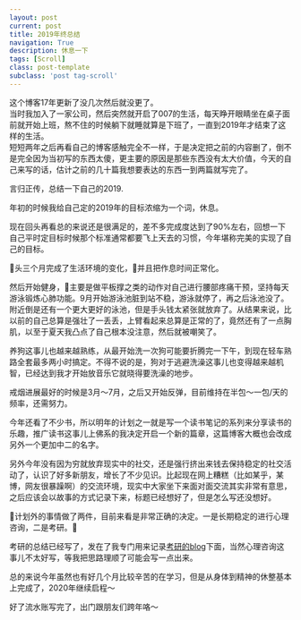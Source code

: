 ```yaml
---
layout: post
current: post
title: 2019年终总结
navigation: True
description: 休息一下
tags: [Scroll]
class: post-template
subclass: 'post tag-scroll'
---
```


>>>
这个博客17年更新了没几次然后就没更了。   
当时我加入了一家公司，然后突然就开启了007的生活，每天睁开眼睛坐在桌子面前就开始上班，熬不住的时候躺下就睡就算是下班了，一直到2019年才结束了这样的生活。    
短短两年之后再看自己的博客感触完全不一样，于是决定把之前的内容删了，倒不是完全因为当初写的东西太傻，更主要的原因是那些东西没有太大价值，今天的自己来写的话，估计之前的几十篇我想要表达的东西一到两篇就写完了。   

言归正传，总结一下自己的2019.

年初的时候我给自己定的2019年的目标浓缩为一个词，休息。

现在回头再看总的来说还是很满足的，差不多完成度达到了90%左右，回想一下自己平时定目标时候那个标准通常都要飞上天去的习惯，今年堪称完美的实现了自己的目标。

头三个月完成了生活环境的变化，并且把作息时间正常化。

然后开始健身，主要是做平板撑之类的动作对自己进行腰部疼痛干预，坚持每天游泳锻炼心肺功能。9月开始游泳池脏到站不稳，游泳就停了，再之后泳池没了。附近倒是还有一个更大更好的泳池，但是手头钱太紧张就放弃了。从结果来说，比以前的自己总算是强壮了一丢丢，上臂看起来总算是正常的了，竟然还有了一点胸肌，以至于夏天我凸点了自己根本没注意，然后就被嘲笑了。

养狗这事儿也越来越熟练，从最开始洗一次狗可能要折腾完一下午，到现在轻车熟路全套最多两小时搞定。不得不说的是，狗对于逃避洗澡这事儿也变得越来越机智，已经达到我才开始放音乐它就晓得要洗澡的地步。

戒烟进展最好的时候是3月～7月，之后又开始反弹，目前维持在半包～一包/天的频率，还需努力。

今年还看了不少书，所以明年的计划之一就是写一个读书笔记的系列来分享读书的乐趣，推广读书这事儿上佛系的我决定开启一个新的篇章，这篇博客大概也会改成另外一个更加中二的名字。

另外今年没有因为穷就放弃现实中的社交，还是强行挤出来钱去保持稳定的社交活动了，认识了好多新朋友，增长了不少见识。比起现在网上糟糕（比如某乎，某博，网友很暴躁啊）的交流环境，现实中大家坐下来面对面交流其实非常有意思，之后应该会以故事的方式记录下来，标题已经想好了，但是怎么写还没想好。

计划外的事情做了两件，目前来看是非常正确的决定。一是长期稳定的进行心理咨询，二是考研。

考研的总结已经写了，发在了我专门用来记录[考研的blog](https://ms.lament-z.com)下面，当然心理咨询这事儿不太好写，等我把思路理顺了可能会写一点出来。

总的来说今年虽然也有好几个月比较辛苦的在学习，但是从身体到精神的休整基本上完成了，2020年继续启程～

好了流水账写完了，出门跟朋友们跨年咯～
